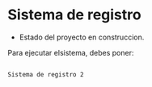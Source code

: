 <h1>Sistema de registro</h1>

- Estado del proyecto en construccion.

Para ejecutar elsistema, debes poner:

````nps install react´´´´´´

Sistema de registro 2

